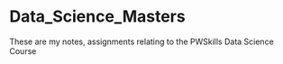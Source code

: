# Data_Science_Masters
These are my notes, assignments relating to the PWSkills Data Science Course
